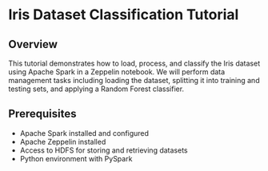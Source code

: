 # Iris Dataset Classification Tutorial

## Overview

This tutorial demonstrates how to load, process, and classify the Iris dataset using Apache Spark in a Zeppelin notebook. We will perform data management tasks including loading the dataset, splitting it into training and testing sets, and applying a Random Forest classifier.

## Prerequisites

- Apache Spark installed and configured
- Apache Zeppelin installed
- Access to HDFS for storing and retrieving datasets
- Python environment with PySpark
